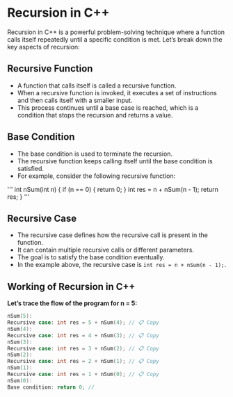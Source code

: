 # Recursion in C++

Recursion in C++ is a powerful problem-solving technique where a function calls itself repeatedly until a specific condition is met. Let’s break down the key aspects of recursion:

## Recursive Function

- A function that calls itself is called a recursive function.
- When a recursive function is invoked, it executes a set of instructions and then calls itself with a smaller input.
- This process continues until a base case is reached, which is a condition that stops the recursion and returns a value.

## Base Condition

- The base condition is used to terminate the recursion.
- The recursive function keeps calling itself until the base condition is satisfied.
- For example, consider the following recursive function:

'''
int nSum(int n) {
    if (n == 0) {
        return 0;
    }
    int res = n + nSum(n - 1);
    return res;
}
'''


## Recursive Case
- The recursive case defines how the recursive call is present in the function.
- It can contain multiple recursive calls or different parameters.
- The goal is to satisfy the base condition eventually.
- In the example above, the recursive case is `int res = n + nSum(n - 1);`.

  

## Working of Recursion in C++
**Let’s trace the flow of the program for n = 5:**

```cpp
nSum(5):
Recursive case: int res = 5 + nSum(4); // 📋 Copy
nSum(4):
Recursive case: int res = 4 + nSum(3); // 📋 Copy
nSum(3):
Recursive case: int res = 3 + nSum(2); // 📋 Copy
nSum(2):
Recursive case: int res = 2 + nSum(1); // 📋 Copy
nSum(1):
Recursive case: int res = 1 + nSum(0); // 📋 Copy
nSum(0):
Base condition: return 0; //


